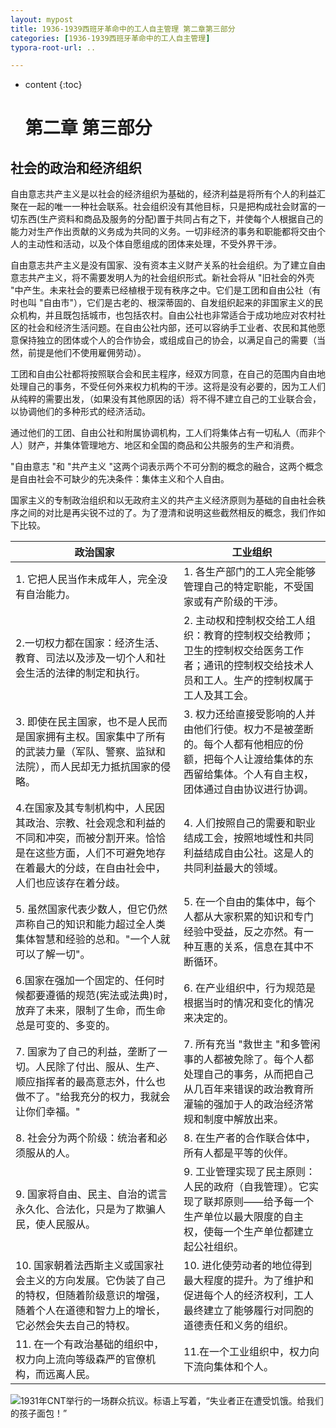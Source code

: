 ```yaml
---
layout: mypost
title: 1936-1939西班牙革命中的工人自主管理 第二章第三部分
categories: [1936-1939西班牙革命中的工人自主管理]
typora-root-url: ..

---
```


* content
  {:toc}
  
  # 第二章 第三部分

## 社会的政治和经济组织

自由意志共产主义是以社会的经济组织为基础的，经济利益是将所有个人的利益汇聚在一起的唯一一种社会联系。社会组织没有其他目标，只是把构成社会财富的一切东西(生产资料和商品及服务的分配)置于共同占有之下，并使每个人根据自己的能力对生产作出贡献的义务成为共同的义务。一切非经济的事务和职能都将交由个人的主动性和活动，以及个体自愿组成的团体来处理，不受外界干涉。

自由意志共产主义是没有国家、没有资本主义财产关系的社会组织。为了建立自由意志共产主义，将不需要发明人为的社会组织形式。新社会将从 "旧社会的外壳 "中产生。未来社会的要素已经植根于现有秩序之中。它们是工团和自由公社（有时也叫 "自由市"），它们是古老的、根深蒂固的、自发组织起来的非国家主义的民众机构，并且既包括城市，也包括农村。自由公社也非常适合于成功地应对农村社区的社会和经济生活问题。在自由公社内部，还可以容纳手工业者、农民和其他愿意保持独立的团体或个人的合作协会，或组成自己的协会，以满足自己的需要（当然，前提是他们不使用雇佣劳动）。

工团和自由公社都将按照联合会和民主程序，经双方同意，在自己的范围内自由地处理自己的事务，不受任何外来权力机构的干涉。这将是没有必要的，因为工人们从纯粹的需要出发，（如果没有其他原因的话）将不得不建立自己的工业联合会，以协调他们的多种形式的经济活动。

通过他们的工团、自由公社和附属协调机构，工人们将集体占有一切私人（而非个人）财产，并集体管理地方、地区和全国的商品和公共服务的生产和消费。

"自由意志 "和 "共产主义 "这两个词表示两个不可分割的概念的融合，这两个概念是自由社会不可缺少的先决条件：集体主义和个人自由。

国家主义的专制政治组织和以无政府主义的共产主义经济原则为基础的自由社会秩序之间的对比是再尖锐不过的了。为了澄清和说明这些截然相反的概念，我们作如下比较。

| 政治国家                                                                                    | 工业组织                                                                             |
| --------------------------------------------------------------------------------------- | -------------------------------------------------------------------------------- |
| 1. 它把人民当作未成年人，完全没有自治能力。                                                                 | 1. 各生产部门的工人完全能够管理自己的特定职能，不受国家或有产阶级的干涉。                                           |
| 2.一切权力都在国家：经济生活、教育、司法以及涉及一切个人和社会生活的法律的制定和执行。                                            | 2. 主动权和控制权交给工人组织：教育的控制权交给教师；卫生的控制权交给医务工作者；通讯的控制权交给技术人员和工人。生产的控制权属于工人及其工会。        |
| 3. 即使在民主国家，也不是人民而是国家拥有主权。国家集中了所有的武装力量（军队、警察、监狱和法院），而人民却无力抵抗国家的侵略。                       | 3. 权力还给直接受影响的人并由他们行使。权力不是被垄断的。每个人都有他相应的份额，把每个人让渡给集体的东西留给集体。个人有自主权，团体通过自由协议进行协调。  |
| 4.在国家及其专制机构中，人民因其政治、宗教、社会观念和利益的不同和冲突，而被分割开来。恰恰是在这些方面，人们不可避免地存在着最大的分歧，在自由社会中，人们也应该存在着分歧。 | 4. 人们按照自己的需要和职业结成工会，按照地域性和共同利益结成自由公社。这是人的共同利益最大的领域。                              |
| 5. 虽然国家代表少数人，但它仍然声称自己的知识和能力超过全人类集体智慧和经验的总和。"一个人就可以了解一切"。                                | 5. 在一个自由的集体中，每个人都从大家积累的知识和专门经验中受益，反之亦然。有一种互惠的关系，信息在其中不断循环。                       |
| 6.国家在强加一个固定的、任何时候都要遵循的规范(宪法或法典)时，放弃了未来，限制了生命，而生命总是可变的、多变的。                              | 6. 在产业组织中，行为规范是根据当时的情况和变化的情况来决定的。                                                |
| 7. 国家为了自己的利益，垄断了一切。人民除了付出、服从、生产、顺应指挥者的最高意志外，什么也做不了。"给我充分的权力，我就会让你们幸福。"                  | 7. 所有充当 "救世主 "和多管闲事的人都被免除了。每个人都处理自己的事务，从而把自己从几百年来错误的政治教育所灌输的强加于人的政治经济常规和制度中解放出来。 |
| 8. 社会分为两个阶级：统治者和必须服从的人。                                                                 | 8. 在生产者的合作联合体中，所有人都是平等的伙伴。                                                       |
| 9. 国家将自由、民主、自治的谎言永久化、合法化，只是为了欺骗人民，使人民服从。                                                | 9. 工业管理实现了民主原则：人民的政府（自我管理）。它实现了联邦原则——给予每一个生产单位以最大限度的自主权，使每一个生产单位都建立起公社组织。        |
| 10. 国家朝着法西斯主义或国家社会主义的方向发展。它伪装了自己的特权，但随着阶级意识的增强，随着个人在道德和智力上的增长，它必然会失去自己的特权。              | 10. 进化使劳动者的地位得到最大程度的提升。为了维护和促进每个人的经济权利，工人最终建立了能够履行对同胞的道德责任和义务的组织。                |
| 11. 在一个有政治基础的组织中，权力向上流向等级森严的官僚机构，而远离人民。                                                 | 11.在一个工业组织中，权力向下流向集体和个人。                                                         |

![1931年CNT举行的一场群众抗议。标语上写着，“失业者正在遭受饥饿。给我们的孩子面包！”](001.jpeg)